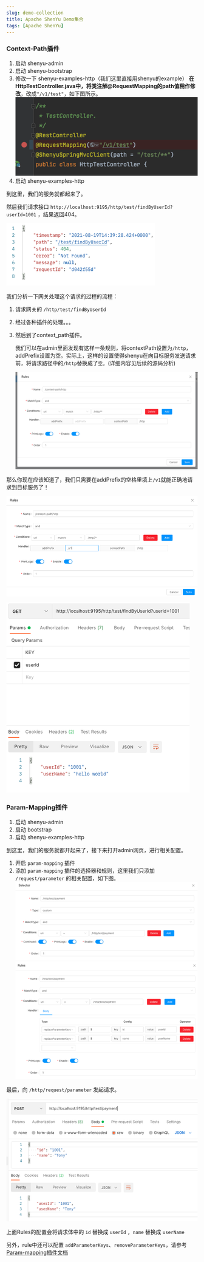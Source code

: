 ```yaml
---
slug: demo-collection
title: Apache ShenYu Demo集合
tags: [Apache ShenYu]
---
```


### Context-Path插件

1. 启动 shenyu-admin
2. 启动 shenyu-bootstrap
3. 修改一下 shenyu-examples-http（我们这里直接用shenyu的example）
   **在HttpTestController.java中，将类注解@RequestMapping的path值稍作修改**，改成`"/v1/test"`，如下图所示。
   ![context-path-RequestMapping](/img/activities/code-analysis-context-path-plugin/context-path-RequestMapping.png)
4. 启动 shenyu-examples-http

到这里，我们的服务就都起来了。

然后我们请求接口 `http://localhost:9195/http/test/findByUserId?userId=1001` ，结果返回404。

![context-path-404](/img/activities/code-analysis-context-path-plugin/context-path-404.png)

我们分析一下网关处理这个请求的过程的流程：

1. 请求网关的 `/http/test/findByUserId`

2. 经过各种插件的处理。。。

3. 然后到了context_path插件。

   我们可以在admin里面发现有这样一条规则，将contextPath设置为`/http`，addPrefix设置为空。实际上，这样的设置使得shenyu在向目标服务发送请求前，将请求路径中的`/http`替换成了`空`。(详细内容见后续的源码分析)

   ![context-path-rules-without-prefix](/img/activities/code-analysis-context-path-plugin/context-path-rules-without-prefix.png)

那么你现在应该知道了，我们只需要在addPrefix的空格里填上`/v1`就能正确地请求到目标服务了！

![context-path-rules-with-prefix](/img/activities/code-analysis-context-path-plugin/context-path-rules-with-prefix.png)

![context-path-success](/img/activities/code-analysis-context-path-plugin/context-path-success.png)

### Param-Mapping插件

1. 启动 shenyu-admin
2. 启动 bootstrap
3. 启动 shenyu-examples-http

到这里，我们的服务就都开起来了，接下来打开admin网页，进行相关配置。

1. 开启 `param-mapping` 插件
2. 添加 `param-mapping` 插件的选择器和规则，这里我们只添加 `/request/parameter` 的相关配置，如下图。
   ![param-mapping-selector](/img/activities/code-analysis-param-mapping-plugin/param-mapping-selector.png)
   ![param-mapping-rules](/img/activities/code-analysis-param-mapping-plugin/param-mapping-rules.png)

最后，向 `/http/request/parameter` 发起请求。

![param-mapping-request](/img/activities/code-analysis-param-mapping-plugin/param-mapping-request.png)

上面Rules的配置会将请求体中的 `id` 替换成 `userId` ，`name` 替换成 `userName`

另外，rule中还可以配置 `addParameterKeys`、`removeParameterKeys`，请参考[Param-mapping插件文档](../docs/plugin-center/http-handle/param-mapping-plugin#parammappingplugin-guide)
